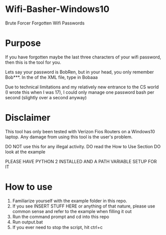 # Wifi-Basher-Windows10
Brute Forcer Forgotten Wifi Passwords

# Purpose
If you have forgotten maybe the last three characters of your wifi password, then this is the tool for you.

Lets say your password is BobRen, but in your head, you only remember Bob***. In the <keyMaterial> of the
XML file, type in Bobaaa

Due to technical limitations and my relatively new entrance to the CS world (I wrote this when I was 17), I could only manage one
password bash per second (slightly over a second anyway)

# Disclaimer
This tool has only been tested with Verizon Fios Routers on a Windows10 laptop.
Any damage from using this tool is the user's problem.

DO NOT use this for any illegal activity.
DO read the How to Use Section
DO look at the example

PLEASE HAVE PYTHON 2 INSTALLED AND A PATH VARIABLE SETUP FOR IT


# How to use
1. Familiarize yourself with the example folder in this repo.
2. If you see INSERT STUFF HERE or anything of that nature, please use common sense and refer to the example
when filling it out
3. Run the command prompt and cd into this repo
4. Run output.bat
5. If you ever need to stop the script, hit ctrl+c
